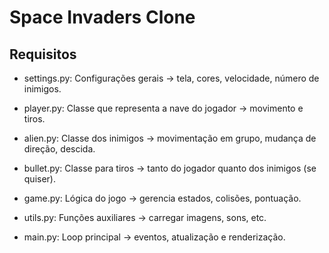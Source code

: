 # Space Invaders Clone

## Requisitos

- settings.py: Configurações gerais -> tela, cores, velocidade, número de inimigos.

- player.py: Classe que representa a nave do jogador -> movimento e tiros.

- alien.py: Classe dos inimigos ->  movimentação em grupo, mudança de direção, descida.

- bullet.py: Classe para tiros -> tanto do jogador quanto dos inimigos (se quiser).

- game.py: Lógica do jogo -> gerencia estados, colisões, pontuação.

- utils.py: Funções auxiliares -> carregar imagens, sons, etc.

- main.py: Loop principal -> eventos, atualização e renderização.
